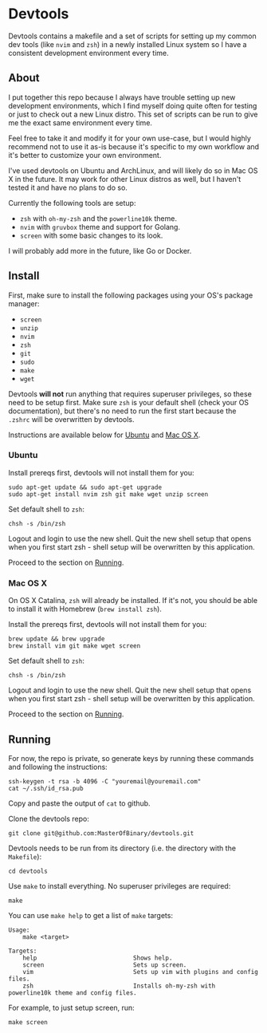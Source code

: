 # Devtools

Devtools contains a makefile and a set of scripts for setting up my common dev tools (like `nvim` and `zsh`) in a newly installed Linux system so I have a consistent development environment every time.

## About

I put together this repo because I always have trouble setting up new development environments, which I find myself doing quite often for testing or just to check out a new Linux distro. This set of scripts can be run to give me the exact same environment every time.

Feel free to take it and modify it for your own use-case, but I would highly recommend not to use it as-is because it's specific to my own workflow and it's better to customize your own environment.

I've used devtools on Ubuntu and ArchLinux, and will likely do so in Mac OS X in the future. It may work for other Linux distros as well, but I haven't tested it and have no plans to do so.

Currently the following tools are setup:

* `zsh` with `oh-my-zsh` and the `powerline10k` theme.
* `nvim` with `gruvbox` theme and support for Golang.
* `screen` with some basic changes to its look.

I will probably add more in the future, like Go or Docker.

## Install

First, make sure to install the following packages using your OS's package manager:

* `screen`
* `unzip`
* `nvim`
* `zsh`
* `git`
* `sudo`
* `make`
* `wget`

Devtools **will not** run anything that requires superuser privileges, so these need to be setup first. Make sure `zsh` is your default shell (check your OS documentation), but there's no need to run the first start because the `.zshrc` will be overwritten by devtools.

Instructions are available below for [Ubuntu](#ubuntu) and [Mac OS X](#mac-os-x).

### Ubuntu

Install prereqs first, devtools will not install them for you:

```
sudo apt-get update && sudo apt-get upgrade
sudo apt-get install nvim zsh git make wget unzip screen
```

Set default shell to `zsh`:

```
chsh -s /bin/zsh
```

Logout and login to use the new shell. Quit the new shell setup that opens when you first start zsh - shell setup will be overwritten by this application.

Proceed to the section on [Running](#running).

### Mac OS X

On OS X Catalina, `zsh` will already be installed. If it's not, you should be able to install it with Homebrew (`brew install zsh`).

Install the prereqs first, devtools will not install them for you:

```
brew update && brew upgrade
brew install vim git make wget screen
```

Set default shell to `zsh`:

```
chsh -s /bin/zsh
```

Logout and login to use the new shell. Quit the new shell setup that opens when you first start zsh - shell setup will be overwritten by this application.

Proceed to the section on [Running](#running).

## Running

For now, the repo is private, so generate keys by running these commands and following the instructions:

```
ssh-keygen -t rsa -b 4096 -C "youremail@youremail.com"
cat ~/.ssh/id_rsa.pub
```

Copy and paste the output of `cat` to github.

Clone the devtools repo:

```
git clone git@github.com:MasterOfBinary/devtools.git
```

Devtools needs to be run from its directory (i.e. the directory with the `Makefile`):

```
cd devtools
```

Use `make` to install everything. No superuser privileges are required:

```
make
```

You can use `make help` to get a list of `make` targets:

```
Usage:
    make <target>

Targets:
    help                           Shows help.
    screen                         Sets up screen.
    vim                            Sets up vim with plugins and config files.
    zsh                            Installs oh-my-zsh with powerline10k theme and config files.
```

For example, to just setup screen, run:

```
make screen
```
